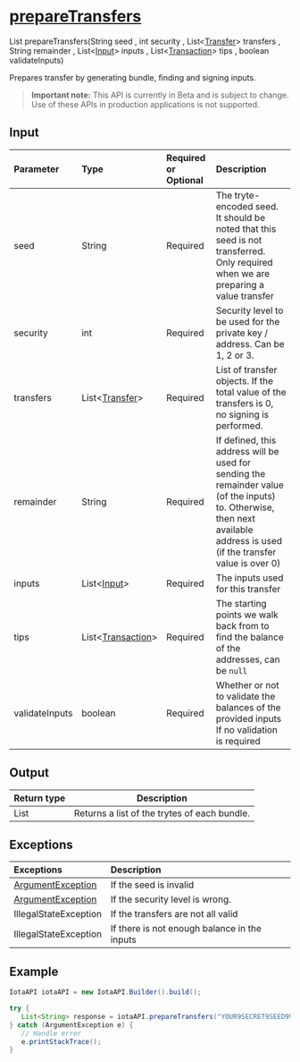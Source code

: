 
# [prepareTransfers](https://github.com/iotaledger/iota-java/blob/master/jota/src/main/java/org/iota/jota/IotaAPI.java#L460)
 List<String> prepareTransfers(String seed , int security , List<[Transfer](https://github.com/iotaledger/iota-java/blob/master/jota/src/main/java/org/iota/jota/model/Transfer.java)> transfers , String remainder , List<[Input](https://github.com/iotaledger/iota-java/blob/master/jota/src/main/java/org/iota/jota/model/Input.java)> inputs , List<[Transaction](https://github.com/iotaledger/iota-java/blob/master/jota/src/main/java/org/iota/jota/model/Transaction.java)> tips , boolean validateInputs)

Prepares transfer by generating bundle, finding and signing inputs.
> **Important note:** This API is currently in Beta and is subject to change. Use of these APIs in production applications is not supported.

## Input
| Parameter       | Type | Required or Optional | Description |
|:---------------|:--------|:--------| :--------|
| seed | String | Required | The tryte-encoded seed. It should be noted that this seed is not transferred.   Only required when we are preparing a value transfer |
| security | int | Required | Security level to be used for the private key / address. Can be 1, 2 or 3. |
| transfers | List<[Transfer](https://github.com/iotaledger/iota-java/blob/master/jota/src/main/java/org/iota/jota/model/Transfer.java)> | Required | List of transfer objects.   If the total value of the transfers is 0, no signing is performed. |
| remainder | String | Required | If defined, this address will be used for sending the remainder value (of the inputs) to.   Otherwise, then next available address is used (if the transfer value is over 0) |
| inputs | List<[Input](https://github.com/iotaledger/iota-java/blob/master/jota/src/main/java/org/iota/jota/model/Input.java)> | Required | The inputs used for this transfer |
| tips | List<[Transaction](https://github.com/iotaledger/iota-java/blob/master/jota/src/main/java/org/iota/jota/model/Transaction.java)> | Required | The starting points we walk back from to find the balance of the addresses, can be `null` |
| validateInputs | boolean | Required | Whether or not to validate the balances of the provided inputs   If no validation is required |
    
## Output
| Return type | Description |
|--|--|
| List<String>  | Returns a list of the trytes of each bundle. |

## Exceptions
| Exceptions     | Description |
|:---------------|:--------|
| [ArgumentException](https://github.com/iotaledger/iota-java/blob/master/jota/src/main/java/org/iota/jota/error/ArgumentException.java) | If the seed is invalid |
| [ArgumentException](https://github.com/iotaledger/iota-java/blob/master/jota/src/main/java/org/iota/jota/error/ArgumentException.java) | If the security level is wrong. |
| IllegalStateException | If the transfers are not all valid |
| IllegalStateException | If there is not enough balance in the inputs |


 ## Example
 
 ```Java
 IotaAPI iotaAPI = new IotaAPI.Builder().build();

try { 
    List<String> response = iotaAPI.prepareTransfers("YOUR9SECRET9SEED9999999...", 3, new List<Transfer>(new Transfer[]{transfers, transfers}), "TQJOTQEBRFGXDYBVEIBFYLRZL9EZYGHNNWPOEJEOSDYHLP9BTBGUDFJYMETKHIVJXCDLOBRA9CZAGEWXY", new List<Input>(new Input[]{inputs, inputs}), new List<Transaction>(new Transaction[]{tips, tips}), false);
} catch (ArgumentException e) { 
    // Handle error
    e.printStackTrace(); 
}
 ```
